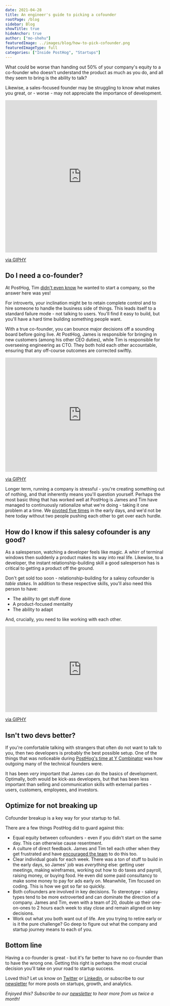 ```yaml
---
date: 2021-04-28
title: An engineer's guide to picking a cofounder
rootPage: /blog
sidebar: Blog
showTitle: true
hideAnchor: true
author: ["mo-shehu"]
featuredImage: ../images/blog/how-to-pick-cofounder.png
featuredImageType: full
categories: ["Inside PostHog", "Startups"]
---
```


What could be worse than handing out 50% of your company's equity to a co-founder who doesn't understand the product as much as you do, and all they seem to bring is the ability to talk?

Likewise, a sales-focused founder may be struggling to know what makes you great, or - worse - may not appreciate the importance of development.

<iframe src="https://giphy.com/embed/1dJVNSn8u3BSGftyVm" width="480" height="480" frameBorder="0" class="giphy-embed" allowFullScreen></iframe><p><a href="https://giphy.com/gifs/alan-sugar-lord-1dJVNSn8u3BSGftyVm">via GIPHY</a></p>

## Do I need a co-founder?

At PostHog, Tim [didn't even know](inflated-risk-seems-riskier) he wanted to start a company, so the answer here was yes!

For introverts, your inclination might be to retain complete control and to hire someone to handle the business side of things. This leads itself to a standard failure mode - not talking to users. You'll find it easy to build, but you'll have a hard time building something people want.

With a true co-founder, you can bounce major decisions off a sounding board before going live. At PostHog, James is responsible for bringing in new customers (among his other CEO duties), while Tim is responsible for overseeing engineering as CTO. They both hold each other accountable, ensuring that any off-course outcomes are corrected swiftly.

<iframe src="https://giphy.com/embed/Dnt2VnWFknFNm" width="480" height="360" frameBorder="0" class="giphy-embed" allowFullScreen></iframe><p><a href="https://giphy.com/gifs/fist-bump-Dnt2VnWFknFNm">via GIPHY</a></p>

Longer term, running a company is stressful - you're creating something out of nothing, and that inherently means you'll question yourself. Perhaps the most basic thing that has worked well at PostHog is James and Tim have managed to continuously rationalize what we're doing - taking it one problem at a time. We [pivoted five times](story-about-pivots) in the early days, and we'd not be here today without two people pushing each other to get over each hurdle.

## How do I know if this salesy cofounder is any good?

As a salesperson, watching a developer feels like magic. A whirr of terminal windows then suddenly a product makes its way into real life. Likewise, to a developer, the instant relationship-building skill a good salesperson has is critical to getting a product off the ground.

Don't get sold too soon - relationship-building for a salesy cofounder is _table stakes_. In addition to these respective skills, you'll also need this person to have:

* The ability to get stuff done
* A product-focused mentality
* The ability to adapt

And, crucially, you need to like working with each other.

<iframe src="https://giphy.com/embed/3ohzdEM30dysPGuHFm" width="480" height="270" frameBorder="0" class="giphy-embed" allowFullScreen></iframe><p><a href="https://giphy.com/gifs/nickelodeon-hunter-street-3ohzdEM30dysPGuHFm">via GIPHY</a></p>

## Isn't two devs better?

If you're comfortable talking with strangers that often do not want to talk to you, then two developers is probably the best possible setup. One of the things that was noticeable during [PostHog's time at Y Combinator](moving-to-sf) was how outgoing many of the technical founders were.

It has been _very_ important that James can do the basics of development. Optimally, both would be kick-ass developers, but that has been less important than selling and communication skills with external parties - users, customers, employees, and investors.

## Optimize for not breaking up

Cofounder breakup is a key way for your startup to fail.

There are a few things PostHog did to guard against this:

* Equal equity between cofounders - even if you didn't start on the same day. This can otherwise cause resentment.
* A culture of direct feedback. James and Tim tell each other when they get frustrated and have [encouraged the team](https://twitter.com/PostHog/status/1385543414511542273) to do this too.
* Clear individual goals for each week. There was a ton of stuff to build in the early days, so James' job was _everything_ else: getting user meetings, making wireframes, working out how to do taxes and payroll, raising money, or buying food. He even did some paid consultancy to make some money to pay for ads early on. Meanwhile, Tim focused on coding. This is how we got so far so quickly.
* Both cofounders are involved in key decisions. To stereotype - salesy types tend to be more extroverted and can dominate the direction of a company. James and Tim, even with a team of 20, double up their one-on-ones to 2 hours each week to stay close and remain aligned on key decisions.
* Work out what you both want out of life. Are you trying to retire early or is it the pure challenge? Go deep to figure out what the company and startup journey means to each of you.

## Bottom line

Having a co-founder is great - but it's far better to have no co-founder than to have the wrong one. Getting this right is perhaps the most crucial decision you'll take on your road to startup success.

Loved this? Let us know on [Twitter](https://twitter.com/PostHog) or [LinkedIn](https://linkedin.com/company/posthog), or subscribe to our [newsletter](https://posthog.com/newsletter) for more posts on startups, growth, and analytics.

_Enjoyed this? Subscribe to our [newsletter](https://posthog.com/newsletter) to hear more from us twice a month!_

<NewsletterForm
compact
/>